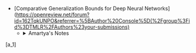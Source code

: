 <!-- Simple islolation -->
   - [Comparative Generalization Bounds for Deep Neural Networks](https://openreview.net/forum?id=162TqkUNPO&referrer=%5BAuthor%20Console%5D(%2Fgroup%3Fid%3DTMLR%2FAuthors%23your-submissions)
      - <details><summary>Amartya's Notes</summary>
        Recent research suggests that deep neural networks are able to generalize well to new data. This paper looks at how corrupted labels affect the extent of intermediate layer NCC separability. Authors have proposed a novel generalization bound that estimates the likelihood that the effective depth of a trained neural network is strictly smaller than the minimal depth required to achieve NCC separability with partially corrupted labels. They have introduced the concept of “effective depth’ in neural networks, which refers to the lowest layer at which the features are nearest class-center separable
        
\[a_1\]
        </details>  
